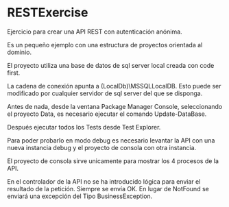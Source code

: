 <h1>RESTExercise</h1>

<p>Ejercicio para crear una API REST con autenticación anónima.</p>
<p>Es un pequeño ejemplo con una estructura de proyectos orientada al dominio.</p>
<p>El proyecto utiliza una base de datos de sql server local creada con code first.</p>
<p>La cadena de conexión apunta a (LocalDb)\MSSQLLocalDB. Esto puede ser modificado por cualquier servidor de sql server del que se disponga.</p>
<p>Antes de nada, desde la ventana Package Manager Console, seleccionando el proyecto Data, es necesario ejecutar el comando Update-DataBase.</p>
<p>Después ejecutar todos los Tests desde Test Explorer.</p>
<p>Para poder probarlo en modo debug es necesario levantar la API con una nueva instancia debug y el proyecto de consola con otra instancia.</p>
<p>El proyecto de consola sirve unicamente para mostrar los 4 procesos de la API.</p>
<p>En el controlador de la API no se ha introducido lógica para enviar el resultado de la petición. Siempre se envía OK. En lugar de NotFound se enviará una excepción del Tipo BusinessException.</p>
